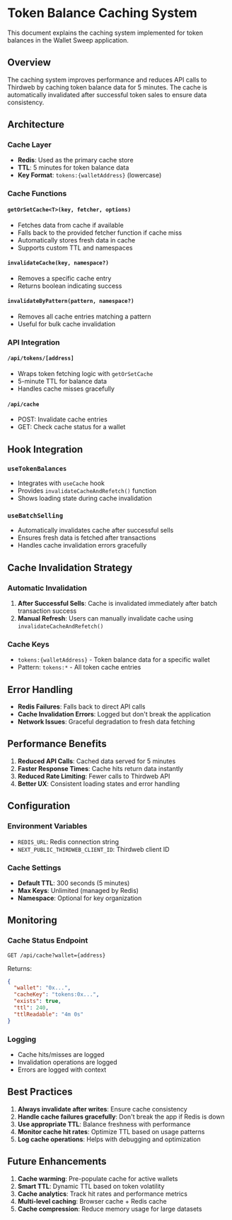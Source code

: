 # Token Balance Caching System

This document explains the caching system implemented for token balances in the Wallet Sweep application.

## Overview

The caching system improves performance and reduces API calls to Thirdweb by caching token balance data for 5 minutes. The cache is automatically invalidated after successful token sales to ensure data consistency.

## Architecture

### Cache Layer
- **Redis**: Used as the primary cache store
- **TTL**: 5 minutes for token balance data
- **Key Format**: `tokens:{walletAddress}` (lowercase)

### Cache Functions

#### `getOrSetCache<T>(key, fetcher, options)`
- Fetches data from cache if available
- Falls back to the provided fetcher function if cache miss
- Automatically stores fresh data in cache
- Supports custom TTL and namespaces

#### `invalidateCache(key, namespace?)`
- Removes a specific cache entry
- Returns boolean indicating success

#### `invalidateByPattern(pattern, namespace?)`
- Removes all cache entries matching a pattern
- Useful for bulk cache invalidation

### API Integration

#### `/api/tokens/[address]`
- Wraps token fetching logic with `getOrSetCache`
- 5-minute TTL for balance data
- Handles cache misses gracefully

#### `/api/cache`
- POST: Invalidate cache entries
- GET: Check cache status for a wallet

## Hook Integration

### `useTokenBalances`
- Integrates with `useCache` hook
- Provides `invalidateCacheAndRefetch()` function
- Shows loading state during cache invalidation

### `useBatchSelling`
- Automatically invalidates cache after successful sells
- Ensures fresh data is fetched after transactions
- Handles cache invalidation errors gracefully

## Cache Invalidation Strategy

### Automatic Invalidation
1. **After Successful Sells**: Cache is invalidated immediately after batch transaction success
2. **Manual Refresh**: Users can manually invalidate cache using `invalidateCacheAndRefetch()`

### Cache Keys
- `tokens:{walletAddress}` - Token balance data for a specific wallet
- Pattern: `tokens:*` - All token cache entries

## Error Handling

- **Redis Failures**: Falls back to direct API calls
- **Cache Invalidation Errors**: Logged but don't break the application
- **Network Issues**: Graceful degradation to fresh data fetching

## Performance Benefits

1. **Reduced API Calls**: Cached data served for 5 minutes
2. **Faster Response Times**: Cache hits return data instantly
3. **Reduced Rate Limiting**: Fewer calls to Thirdweb API
4. **Better UX**: Consistent loading states and error handling

## Configuration

### Environment Variables
- `REDIS_URL`: Redis connection string
- `NEXT_PUBLIC_THIRDWEB_CLIENT_ID`: Thirdweb client ID

### Cache Settings
- **Default TTL**: 300 seconds (5 minutes)
- **Max Keys**: Unlimited (managed by Redis)
- **Namespace**: Optional for key organization

## Monitoring

### Cache Status Endpoint
```
GET /api/cache?wallet={address}
```

Returns:
```json
{
  "wallet": "0x...",
  "cacheKey": "tokens:0x...",
  "exists": true,
  "ttl": 240,
  "ttlReadable": "4m 0s"
}
```

### Logging
- Cache hits/misses are logged
- Invalidation operations are logged
- Errors are logged with context

## Best Practices

1. **Always invalidate after writes**: Ensure cache consistency
2. **Handle cache failures gracefully**: Don't break the app if Redis is down
3. **Use appropriate TTL**: Balance freshness with performance
4. **Monitor cache hit rates**: Optimize TTL based on usage patterns
5. **Log cache operations**: Helps with debugging and optimization

## Future Enhancements

1. **Cache warming**: Pre-populate cache for active wallets
2. **Smart TTL**: Dynamic TTL based on token volatility
3. **Cache analytics**: Track hit rates and performance metrics
4. **Multi-level caching**: Browser cache + Redis cache
5. **Cache compression**: Reduce memory usage for large datasets 